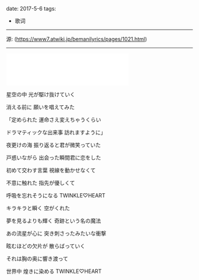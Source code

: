 
date: 2017-5-6
tags: 
- 歌词 
---

源: (https://www7.atwiki.jp/bemanilyrics/pages/1021.html)

<!--more-->

---

<iframe frameborder="no" border="0" marginwidth="0" marginheight="0" width=330 height=86 src="//music.163.com/outchain/player?type=2&id=35617798&auto=1&height=66"></iframe>


星空の中 光が駆け抜けていく 

消える前に 願いを唱えてみた 

「定められた 運命さえ変えちゃうくらい 

ドラマティックな出来事 訪れますように」


夜更けの海 振り返ると君が微笑っていた

戸惑いながら 出会った瞬間君に恋をした 

初めて交わす言葉 視線を動かせなくて 

不意に触れた 指先が優しくて 

呼吸を忘れそうになる TWINKLE♡HEART


キラキラと瞬く 空がくれた 

夢を見るよりも輝く 奇跡という名の魔法

あの流星が心に 突き刺さったみたいな衝撃 

眩むほどの欠片が 散らばっていく 

それは胸の奥に響き渡って 

世界中 煌きに染める TWINKLE♡HEART
